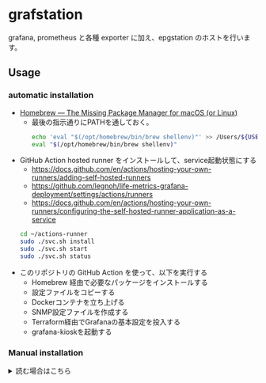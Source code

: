 grafstation
===

grafana, prometheus と各種 exporter に加え、epgstation のホストを行います。  

Usage
---

### automatic installation

- [Homebrew — The Missing Package Manager for macOS (or Linux)](https://brew.sh/)
  - 最後の指示通りにPATHを通しておく。
    ```sh
    echo 'eval "$(/opt/homebrew/bin/brew shellenv)"' >> /Users/${USER}/.zprofile
    eval "$(/opt/homebrew/bin/brew shellenv)"
    ```
- GitHub Action hosted runner をインストールして、service起動状態にする
    - https://docs.github.com/en/actions/hosting-your-own-runners/adding-self-hosted-runners
    - https://github.com/legnoh/life-metrics-grafana-deployment/settings/actions/runners
    - https://docs.github.com/en/actions/hosting-your-own-runners/configuring-the-self-hosted-runner-application-as-a-service
    ```sh
    cd ~/actions-runner
    sudo ./svc.sh install
    sudo ./svc.sh start
    sudo ./svc.sh status
    ```
- このリポジトリの GitHub Action を使って、以下を実行する
    - Homebrew 経由で必要なパッケージをインストールする
    - 設定ファイルをコピーする
    - Dockerコンテナを立ち上げる
    - SNMP設定ファイルを作成する
    - Terraform経由でGrafanaの基本設定を投入する
    - grafana-kioskを起動する


### Manual installation

<details>

<summary>読む場合はこちら</summary>

#### 基本構造を設定

Homebrew と Docker for Mac をインストールしておく。

- [Homebrew — The Missing Package Manager for macOS (or Linux)](https://brew.sh/)
  - 最後の指示通りにPATHを通しておく。
    ```sh
    echo 'eval "$(/opt/homebrew/bin/brew shellenv)"' >> /Users/${USER}/.zprofile
    eval "$(/opt/homebrew/bin/brew shellenv)"
    ```
- 残りのアプリを全て Homebrew でインストールする。
    ```sh
    curl -Lo ~/.Brewfile https://github.com/legnoh/life-dashboard/raw/main/grafstation/configs/Brewfile
    brew bundle --global
    ```
- 設定等の格納用に`${HOME}/life-dashboard` ディレクトリ配下に空ディレクトリを作成
    ```sh
    mkdir -p ${HOME}/life-dashboard/{epgstation/{data/{key,streamfiles},drop,img,thumbnail,logs/{EPGUpdater,Operator,Service},recorded},prometheus,configs,withings}
    ```
- dockerd を起動
    ```sh
    open --background -a Docker
    ```

#### snmp-exporter config 作成

```sh
ghq get -l https://github.com/legnoh/life-dashboard.git
cd grafstation/scripts/snmp

export SNMP_USERNAME="..."
export SNMP_PASSWORD="..."
export SNMP_PRIV_PASSWORD="..."
./generate.sh
exit
```

#### その他設定ファイル配置 & docker compose start

```sh
ghq get -l https://github.com/legnoh/life-dashboard.git

cp -r grafstation/configs/tado-monitor ${HOME}/life-dashboard/configs/
cp -r grafstation/configs/epgstation ${HOME}/life-dashboard/epgstation/config
cp -r grafstation/configs/docker-compose.yml ${HOME}/life-dashboard/configs/
cp -r grafstation/configs/prometheus.yml ${HOME}/life-dashboard/prometheus/

export ASKEN_USERNAME="..."
export ASKEN_PASSWORD="..."
export MONEYFORWARD_EMAIL="..."
export MONEYFORWARD_PASSWORD="..."
export OPENWEATHER_CITY="..."
export OPENWEATHER_API_KEY="..."
export SPEEDTEST_SERVER_IDS="..."
export TADO_USERNAME="..."
export TADO_PASSWORD="..."
export TODOIST_API_KEY="..."
export WITHINGS_CLIENT_ID="..."
export WITHINGS_CONSUMER_SECRET="..."
export WITHINGS_ACCESS_TOKEN="..."
export WITHINGS_TOKEN_TYPE="..."
export WITHINGS_REFRESH_TOKEN="..."
export WITHINGS_USERID="..."
export WITHINGS_EXPIRES_IN="..."
export WITHINGS_CREATED="..."
export WITHINGS_TZ="..."

./grafstation/start.sh

exit
```

#### Terraform apply daemon start

```sh
ghq get -l https://github.com/legnoh/life-dashboard.git

cp -r grafstation/configs/grafana ${HOME}/life-dashboard/configs/

PLIST_PATH="${HOME}/Library/LaunchAgents/io.lkj.life.dashboard.grafstation.grafana.apply.plist"

# applyをlaunchdで1分おきに実行させる
OPENWEATHER_CITY="..." \
YOUTUBE_PLAYLIST_ID="..." \
HOST=${HOST} \
USER=${USER} \
envsubst < ./grafstation/configs/grafana/apply.plist > ${PLIST_PATH}
chmod 664 ${PLIST_PATH}

launchctl unload -w ${PLIST_PATH}
plutil -lint ${PLIST_PATH}
launchctl load -w ${PLIST_PATH}

tail -f "/tmp/grafana-apply.log"
```

#### grafana-kiosk 起動/再起動

```sh
GRAFANA_PLAYLIST=$(curl -s -u admin:admin "http://localhost:3000/api/playlists" | jq -r ".[0].uid") \
HOST=${HOST} \
envsubst < grafstation/configs/grafana-kiosk-config.yml > ${HOME}/.grafana-kiosk-config.yml

brew services start grafana-kiosk
```

</details>
